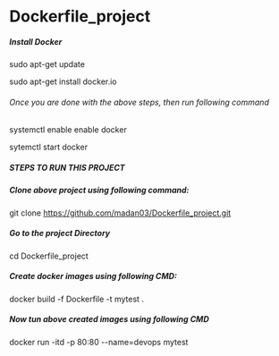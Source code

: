 # Dockerfile_project
##### Install Docker

sudo apt-get update

sudo apt-get install docker.io


###### Once you are done with the above steps, then run following command

systemctl enable enable docker

sytemctl start docker 

##### STEPS TO RUN THIS PROJECT

##### Clone above project using following command:

git clone https://github.com/madan03/Dockerfile_project.git

#####  Go to the project Directory

cd Dockerfile_project

##### Create docker images using following CMD:

docker build -f Dockerfile -t mytest .


##### Now tun above created images using following CMD

docker run -itd -p 80:80 --name=devops mytest





